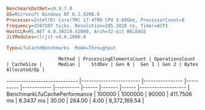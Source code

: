 ```ini

BenchmarkDotNet=v0.9.7.0
OS=Microsoft Windows NT 6.2.9200.0
Processor=Intel(R) Core(TM) i7-4790 CPU 3.60GHz, ProcessorCount=8
Frequency=3507507 ticks, Resolution=285.1028 ns, Timer=ACPI
HostCLR=MS.NET 4.0.30319.42000, Arch=32-bit RELEASE
JitModules=clrjit-v4.6.1080.0

Type=LfuCacheBenchmarks  Mode=Throughput  

```
                       Method | ProcessingElementsCount | OperationsCount | CacheSize |      Median |    StdDev | Gen 0 |  Gen 1 | Gen 2 | Bytes Allocated/Op |
----------------------------- |------------------------ |---------------- |---------- |------------ |---------- |------ |------- |------ |------------------- |
 BenchmarkLfuCachePerformance |                  100000 |         1000000 |     90000 | 411.7506 ms | 6.3437 ms | 30.00 | 264.00 |  4.00 |       8,372,169.54 |
